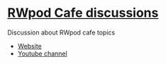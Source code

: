 # [RWpod Cafe discussions](https://github.com/rwpod/cafe-discussions/discussions)

Discussion about RWpod cafe topics

 - [Website](https://www.rwpod.com/)
 - [Youtube channel](https://www.youtube.com/rwpod)
